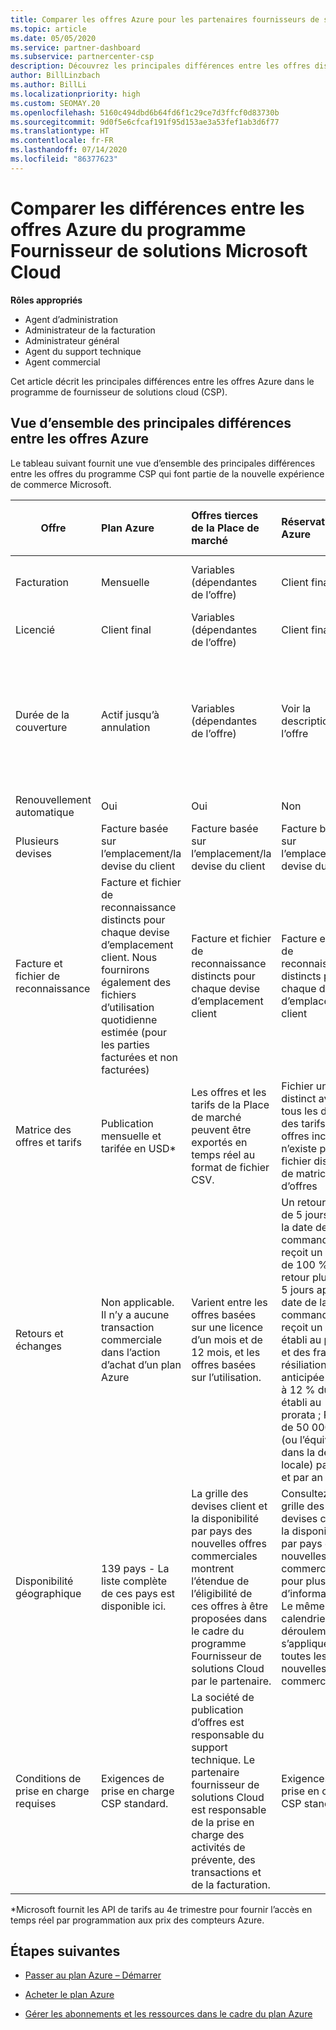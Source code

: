 ```yaml
---
title: Comparer les offres Azure pour les partenaires fournisseurs de solutions Cloud
ms.topic: article
ms.date: 05/05/2020
ms.service: partner-dashboard
ms.subservice: partnercenter-csp
description: Découvrez les principales différences entre les offres disponibles dans la nouvelle expérience de commerce Microsoft pour les partenaires participant au programme Fournisseur de solutions Cloud (CSP).
author: BillLinzbach
ms.author: BillLi
ms.localizationpriority: high
ms.custom: SEOMAY.20
ms.openlocfilehash: 5160c494dbd6b64fd6f1c29ce7d3ffcf0d83730b
ms.sourcegitcommit: 9d0f5e6cfcaf191f95d153ae3a53fef1ab3d6f77
ms.translationtype: HT
ms.contentlocale: fr-FR
ms.lasthandoff: 07/14/2020
ms.locfileid: "86377623"
---
```

# <a name="compare-differences-between-azure-offers-in-the-csp-program"></a>Comparer les différences entre les offres Azure du programme Fournisseur de solutions Microsoft Cloud

**Rôles appropriés**

- Agent d’administration
- Administrateur de la facturation
- Administrateur général
- Agent du support technique
- Agent commercial

Cet article décrit les principales différences entre les offres Azure dans le programme de fournisseur de solutions cloud (CSP).

## <a name="overview-of-key-differences-between-azure-offers"></a>Vue d’ensemble des principales différences entre les offres Azure

Le tableau suivant fournit une vue d’ensemble des principales différences entre les offres du programme CSP qui font partie de la nouvelle expérience de commerce Microsoft.

|**Offre**| **Plan Azure**|**Offres tierces de la Place de marché**|**Réservations Azure**|**Abonnements serveur vendus via le programme CSP**|**Offres basées sur les sièges**|
|-------------------|:------|:-----|:---------|:--------------|:---------|
|Facturation|Mensuelle|Variables (dépendantes de l’offre)|Client final|En amont pour le terme complet ou un terme de 3 ans|Mensuelles ou annuelles|
|Licencié|Client final|Variables (dépendantes de l’offre)|Client final| Client final|   Client final|
|Durée de la couverture|Actif jusqu’à annulation|Variables (dépendantes de l’offre)|Voir la description de l’offre|Toutes les réservations Azure ont leur période de couverture unique. Tous les abonnements serveur auront leur période de couverture unique.|   Des licences supplémentaires basées sur les sièges sont alignées sur la période de couverture existante|
|Renouvellement automatique|Oui|Oui|Non| Non|Oui|
|Plusieurs devises|Facture basée sur l’emplacement/la devise du client|Facture basée sur l’emplacement/la devise du client|Facture basée sur l’emplacement/la devise du client|Facture basée sur l’emplacement/la devise du client|Basées sur la devise d’emplacement du partenaire| 
|Facture et fichier de reconnaissance|Facture et fichier de reconnaissance distincts pour chaque devise d’emplacement client.  Nous fournirons également des fichiers d’utilisation quotidienne estimée (pour les parties facturées et non facturées) |Facture et fichier de reconnaissance distincts pour chaque devise d’emplacement client|Facture et fichier de reconnaissance distincts pour chaque devise d’emplacement client|Facture et fichier de reconnaissance distincts pour chaque devise d’emplacement client|Toutes les commandes sur une facture et un fichier de reconnaissance|
|Matrice des offres et tarifs|Publication mensuelle et tarifée en USD*|Les offres et les tarifs de la Place de marché peuvent être exportés en temps réel au format de fichier CSV.|Fichier unique distinct avec tous les détails des tarifs et des offres inclus. Il n’existe pas de fichier distinct de matrice d’offres||Fichier unique distinct avec tous les détails des tarifs et des offres inclus. Il n’existe pas de matrice d’offres distincte.| Fichier unique distinct avec tous les détails des tarifs et des offres inclus.|Liste de prix et matrice d’offres distinctes (2 fichiers).|
|Retours et échanges|Non applicable. Il n’y a aucune transaction commerciale dans l’action d’achat d’un plan Azure|Varient entre les offres basées sur une licence d’un mois et de 12 mois, et les offres basées sur l’utilisation.|Un retour moins de 5 jours après la date de la commande reçoit un crédit de 100 %. Un retour plus de 5 jours après la date de la commande reçoit un crédit établi au prorata et des frais de résiliation anticipée égaux à 12 % du crédit établi au prorata ; Plafond de 50 000 USD (ou l’équivalent dans la devise locale) par client et par an|Un retour moins de 60 jours à compter de la date de la commande reçoit un crédit de 100 % et les clés de licence sont désactivées. Les retours partiels ne sont pas acceptés.|   Les suspensions/annulations de moins de 30 jours reçoivent un crédit de 100 % ; Les suspensions/annulations de plus de 30 jours reçoivent un crédit établi au prorata.|
|Disponibilité géographique|139 pays - La liste complète de ces pays est disponible ici.|La grille des devises client et la disponibilité par pays des nouvelles offres commerciales montrent l’étendue de l’éligibilité de ces offres à être proposées dans le cadre du programme Fournisseur de solutions Cloud par le partenaire.|Consultez la grille des devises client et la disponibilité par pays des nouvelles offres commerciales pour plus d’informations. Le même calendrier de déroulement s’applique à toutes les nouvelles offres commerciales.|Consultez la grille des devises client et la disponibilité par pays des nouvelles offres commerciales pour plus d’informations.  Le même calendrier de déroulement s’applique à toutes les nouvelles offres commerciales.|247 pays|
|Conditions de prise en charge requises|Exigences de prise en charge CSP standard.|La société de publication d’offres est responsable du support technique.  Le partenaire fournisseur de solutions Cloud est responsable de la prise en charge des activités de prévente, des transactions et de la facturation.|Exigences de prise en charge CSP standard.|Exigences de prise en charge CSP standard.|Exigences de prise en charge CSP standard.|

*Microsoft fournit les API de tarifs au 4e trimestre pour fournir l’accès en temps réel par programmation aux prix des compteurs Azure.

## <a name="next-steps"></a>Étapes suivantes

- [Passer au plan Azure – Démarrer](azure-plan-get-started.md)

- [Acheter le plan Azure](purchase-azure-plan.md)

- [Gérer les abonnements et les ressources dans le cadre du plan Azure](azure-plan-manage.md)